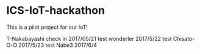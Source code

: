 # ICS-IoT-hackathon
This is a pilot project for our IoT!

T-Nakabayashi check in 2017/05/21
test wonderler 2017/5/22
test Chisato-O-O 2017/5/23
test Nabe3 2017/6/4
